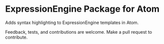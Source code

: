 # ExpressionEngine Package for Atom

Adds syntax highlighting to ExpressionEngine templates in Atom.

Feedback, tests, and contributions are welcome. Make a pull request to
contribute.
